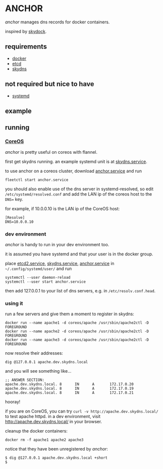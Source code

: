 # ANCHOR

*anchor* manages dns records for docker containers.

inspired by [skydock](https://github.com/crosbymichael/skydock).

## requirements

* [docker](https://github.com/docker/docker)
* [etcd](https://github.com/coreos/etcd)
* [skydns](https://github.com/skynetservices/skydns)

## not required but nice to have

* [systemd](https://github.com/systemd/systemd)

## example

## running

### [CoreOS](https://coreos.com)
*anchor* is pretty useful on coreos with flannel.

first get skydns running. an example systemd unit is at [skydns.service](systemd/coreos/skydns.service).

to use anchor on a coreos cluster, download [anchor.service](systemd/coreos/anchor.service)
and run

	fleetctl start anchor.service

you should also enable use of the dns server in systemd-resolved, so edit
`/etc/systemd/resolved.conf` and add the LAN ip of the coreos host to the `DNS=` key.

for example, if 10.0.0.10 is the LAN ip of the CoreOS host:

```
[Resolve]
DNS=10.0.0.10
```

### dev environment
*anchor* is handy to run in your dev environment too.

it is assumed you have systemd and that your user is in the docker group.

place [etcd2.service](systemd/user/etcd2.service), [skydns.service](systemd/user/skydns.service), [anchor.service](systemd/user/anchor.service) in
`~/.config/systemd/user/` and run

	systemctl --user daemon-reload
	systemctl --user start anchor.service

then add 127.0.0.1 to your list of dns servers, e.g. in `/etc/resolv.conf.head`.

### using it

run a few servers and give them a moment to register in skydns:

	docker run --name apache1 -d coreos/apache /usr/sbin/apache2ctl -D FOREGROUND
	docker run --name apache2 -d coreos/apache /usr/sbin/apache2ctl -D FOREGROUND
	docker run --name apache3 -d coreos/apache /usr/sbin/apache2ctl -D FOREGROUND

now resolve their addresses:

	dig @127.0.0.1 apache.dev.skydns.local

and you will see something like...

	;; ANSWER SECTION:
	apache.dev.skydns.local. 8      IN      A       172.17.0.20
	apache.dev.skydns.local. 8      IN      A       172.17.0.19
	apache.dev.skydns.local. 8      IN      A       172.17.0.21

hooray!

if you are on CoreOS, you can try `curl -v http://apache.dev.skydns.local/` to test apache httpd.
in a dev environment, visit http://apache.dev.skydns.local/ in your browser.

cleanup the docker containers:

	docker rm -f apache1 apache2 apache3

notice that they have been unregistered by *anchor*:

	$ dig @127.0.0.1 apache.dev.skydns.local +short
	$ 

